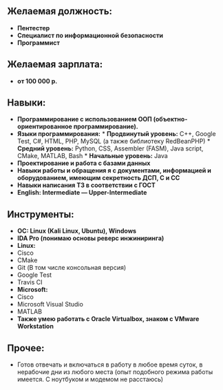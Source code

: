 ## **Желаемая должность:**
  *	**Пентестер**
  *	**Специалист по информационной безопасности**
  *	**Программист**
  
## **Желаемая зарплата:**
  *	**от 100 000 р.**
  
## **Навыки:**
   * **Программирование с использованием ООП (объектно-ориентированное программирование).**
   * **Языки программирования:**
    * **Продвинутый уровень:** C++, Google Test, C#, HTML, PHP, MySQL (а также библиотеку RedBeanPHP)
    * **Средний уровень:** Python, CSS, Assembler (FASM), Java script, CMake, MATLAB, Bash
    * **Начальные уровень:** Java
   * **Проектирование и работа с базами данных**
   * **Навыки работы и обращения я с документами, информацией и оборудованием, имеющим секретность ДСП, С и СС**
   * **Навыки написания ТЗ в соответствии с ГОСТ**
   * **English: Intermediate — Upper-Intermediate**
   
## **Инструменты:**
  *	**OC: Linux (Kali Linux, Ubuntu), Windows**
  *	**IDA Pro (понимаю основы реверс инжиниринга)**
  *	**Linux:**
   *	Cisco
   *	CMake
   *	Git (В том числе консольная версия)
   *	Google Test
   *	Travis CI
  *	**Microsoft:**
   *	Cisco
   *	Microsoft Visual Studio
   *	MATLAB
  *	**Также умею работать с Oracle Virtualbox, знаком с VMware Workstation**

## **Прочее:**
  *	Готов отвечать и включаться в работу в любое время суток, в нерабочие дни из любого места (опыт подобного режима работы имеется. С ноутбуком и модемом не расстаюсь)
